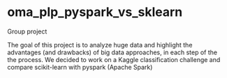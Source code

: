 # oma_plp_pyspark_vs_sklearn

Group project

The goal of this project is to analyze huge data and highlight the advantages (and drawbacks)
of big data approaches, in each step of the the process. We decided to work on a Kaggle classification
challenge and compare scikit-learn with pyspark (Apache Spark)

